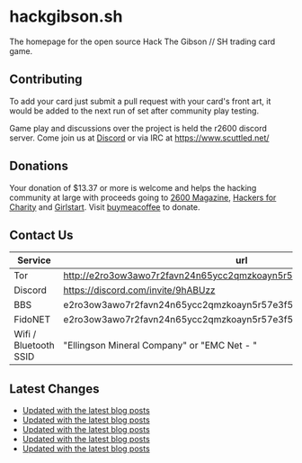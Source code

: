# hackgibson.sh
The homepage for the open source Hack The Gibson // SH trading card game.


## Contributing

To add your card just submit a pull request with your card's front art, it would be added to the next run of set after community play testing.

Game play and discussions over the project is held the r2600 discord server. Come join us at [Discord](https://discord.com/invite/9hABUzz) or via IRC at https://www.scuttled.net/


## Donations

Your donation of $13.37 or more is welcome and helps the hacking community at large with proceeds going to [2600 Magazine](https://2600.com/), [Hackers for Charity](https://hackersforcharity.org) and [Girlstart](https://girlstart.org).  Visit [buymeacoffee](https://www.buymeacoffee.com/hackgibson.sh) to donate.


## Contact Us

Service | url
-|-
Tor | http://e2ro3ow3awo7r2favn24n65ycc2qmzkoayn5r57e3f56nvjwdcgg32ad.onion
Discord | https://discord.com/invite/9hABUzz
BBS | e2ro3ow3awo7r2favn24n65ycc2qmzkoayn5r57e3f56nvjwdcgg32ad.onion:23
FidoNET | e2ro3ow3awo7r2favn24n65ycc2qmzkoayn5r57e3f56nvjwdcgg32ad.onion:24554
Wifi / Bluetooth SSID | "Ellingson Mineral Company" or "EMC Net - <fidonet address>"

## Latest Changes
<!-- BLOG-POST-LIST:START -->
- [Updated with the latest blog posts](https://github.com/DFW2600/hackgibson.sh/commit/d54464ac37f3f097d247a746848cd8d273f622e6)
- [Updated with the latest blog posts](https://github.com/DFW2600/hackgibson.sh/commit/f14ebda5528a79c51dae5382d0b4b8965e57041d)
- [Updated with the latest blog posts](https://github.com/DFW2600/hackgibson.sh/commit/364958da8b98a937c090a1cb0dea1f1cc9ec357a)
- [Updated with the latest blog posts](https://github.com/DFW2600/hackgibson.sh/commit/c6062d1544ef0cd53a5ca78cb601ab0803aa7db1)
- [Updated with the latest blog posts](https://github.com/DFW2600/hackgibson.sh/commit/b9aa36ca83bd7be79426b0bc96a78056499a78b6)
<!-- BLOG-POST-LIST:END -->
